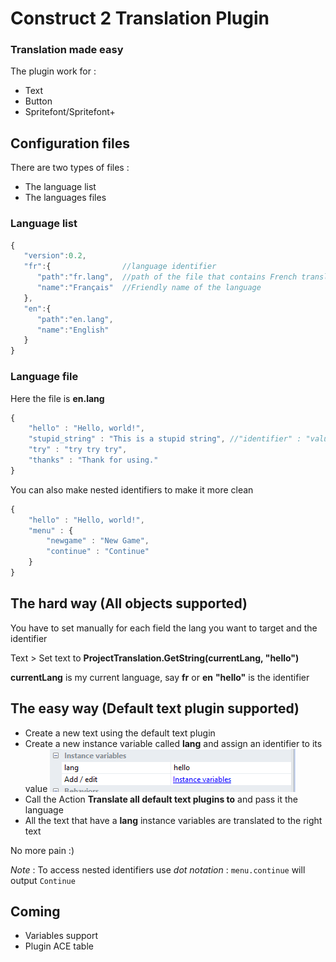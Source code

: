 # Construct 2 Translation Plugin

### Translation made easy

The plugin work for :
* Text
* Button
* Spritefont/Spritefont+

## Configuration files
There are two types of files : 
* The language list
* The languages files

### Language list
```javascript
{
   "version":0.2,
   "fr":{                //language identifier 
      "path":"fr.lang",  //path of the file that contains French translations
      "name":"Français"  //Friendly name of the language
   },
   "en":{
      "path":"en.lang",
      "name":"English"
   }
}
```

### Language file 
Here the file is **en.lang**
```javascript
{
    "hello" : "Hello, world!",
    "stupid_string" : "This is a stupid string", //"identifier" : "value"
    "try" : "try try try",
    "thanks" : "Thank for using."
}
```

You can also make nested identifiers to make it more clean
```javascript
{
    "hello" : "Hello, world!",
    "menu" : {
    	"newgame" : "New Game",
    	"continue" : "Continue"
    }
}
```

## The hard way (All objects supported)
You have to set manually for each field the lang you want to target and the identifier

Text > Set text to **ProjectTranslation.GetString(currentLang, "hello")**

**currentLang** is my current language, say **fr** or **en**
**"hello"** is the identifier

## The easy way (Default text plugin supported)
* Create a new text using the default text plugin
* Create a new instance variable called **lang** and assign an identifier to its value
![Image of Yaktocat](img/instancevar.png)
* Call the Action **Translate all default text plugins to** and pass it the language
* All the text that have a **lang** instance variables are translated to the right text

No more pain :)

*Note* : To access nested identifiers use *dot notation* : 
`menu.continue` will output `Continue`

## Coming
* Variables support
* Plugin ACE table